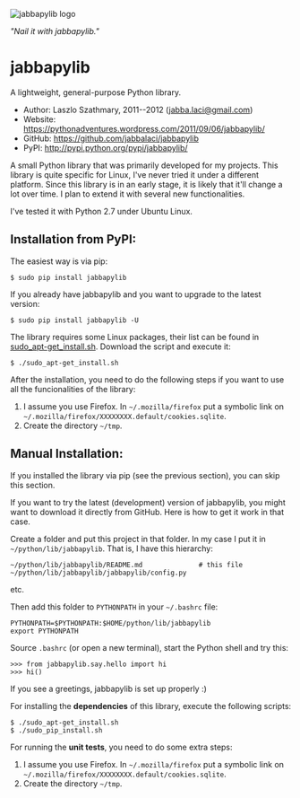 ![jabbapylib logo](https://github.com/jabbalaci/jabbapylib/raw/master/logo/logo.png "logo")

*"Nail it with jabbapylib."*

jabbapylib
==========
A lightweight, general-purpose Python library.

* Author:  Laszlo Szathmary, 2011--2012 (<jabba.laci@gmail.com>)
* Website: <https://pythonadventures.wordpress.com/2011/09/06/jabbapylib/>
* GitHub:  <https://github.com/jabbalaci/jabbapylib>
* PyPI:    <http://pypi.python.org/pypi/jabbapylib/>

A small Python library that was primarily developed for my projects.
This library is quite specific for Linux, I've never tried
it under a different platform. Since this library is in an 
early stage, it is likely that it'll change a lot over time.
I plan to extend it with several new functionalities.

I've tested it with Python 2.7 under Ubuntu Linux.


Installation from PyPI:
-----------------------
The easiest way is via pip:

    $ sudo pip install jabbapylib

If you already have jabbapylib and you want to upgrade
to the latest version:

    $ sudo pip install jabbapylib -U

The library requires some Linux packages, their list can be
found in [sudo_apt-get_install.sh](https://github.com/jabbalaci/jabbapylib/blob/master/sudo_apt-get_install.sh).
Download the script and execute it:

    $ ./sudo_apt-get_install.sh

After the installation, you need to do the following steps if you want to
use all the funcionalities of the library:

1. I assume you use Firefox. In `~/.mozilla/firefox` put a symbolic link on 
   `~/.mozilla/firefox/XXXXXXXX.default/cookies.sqlite`.
2. Create the directory `~/tmp`.


Manual Installation:
--------------------
If you installed the library via pip (see the previous section), 
you can skip this section.

If you want to try the latest (development) version of jabbapylib,
you might want to download it directly from GitHub. Here is how to 
get it work in that case.

Create a folder and put this project in that folder.
In my case I put it in `~/python/lib/jabbapylib`. That is, I have this
hierarchy:

    ~/python/lib/jabbapylib/README.md              # this file
    ~/python/lib/jabbapylib/jabbapylib/config.py

etc.

Then add this folder to `PYTHONPATH` in your `~/.bashrc` file:

    PYTHONPATH=$PYTHONPATH:$HOME/python/lib/jabbapylib
    export PYTHONPATH

Source `.bashrc` (or open a new terminal), start the Python
shell and try this:

    >>> from jabbapylib.say.hello import hi
    >>> hi()

If you see a greetings, jabbapylib is set up properly :)

For installing the **dependencies** of this library,
execute the following scripts:

    $ ./sudo_apt-get_install.sh
    $ ./sudo_pip_install.sh

For running the **unit tests**, you need to do some
extra steps:

1. I assume you use Firefox. In `~/.mozilla/firefox` put a symbolic link on 
    `~/.mozilla/firefox/XXXXXXXX.default/cookies.sqlite`.
2. Create the directory `~/tmp`.

